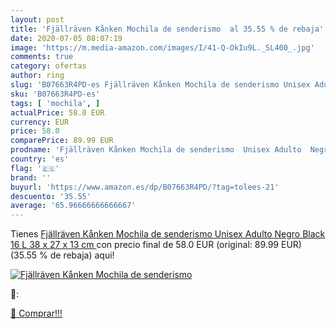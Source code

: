 ```yaml
---
layout: post
title: 'Fjällräven Kånken Mochila de senderismo  al 35.55 % de rebaja'
date: 2020-07-05 08:07:19
image: 'https://m.media-amazon.com/images/I/41-Q-OkIu9L._SL400_.jpg'
comments: true
category: ofertas
author: ring
slug: 'B07663R4PD-es Fjällräven Kånken Mochila de senderismo Unisex Adulto...'
sku: 'B07663R4PD-es'
tags: [ 'mochila', ]
actualPrice: 58.0 EUR
currency: EUR
price: 58.0
comparePrice: 89.99 EUR
prodname: 'Fjällräven Kånken Mochila de senderismo  Unisex Adulto  Negro  Black   16 L  38 x 27 x 13 cm '
country: 'es'
flag: '🇪🇸'
brand: ''
buyurl: 'https://www.amazon.es/dp/B07663R4PD/?tag=tolees-21'
descuento: '35.55'
average: '65.96666666666667'
---
```


Tienes [Fjällräven Kånken Mochila de senderismo  Unisex Adulto  Negro  Black   16 L  38 x 27 x 13 cm ](https://www.amazon.es/dp/B07663R4PD/?tag=tolees-21) con precio final de  58.0 EUR (original: 89.99 EUR) (35.55 %  de rebaja) aqui!

[![Fjällräven Kånken Mochila de senderismo ](https://m.media-amazon.com/images/I/41-Q-OkIu9L._SL400_.jpg)](https://www.amazon.es/dp/B07663R4PD/?tag=tolees-21)

🔎:


[🛒 Comprar!!!](https://www.amazon.es/dp/B07663R4PD/?tag=tolees-21)
